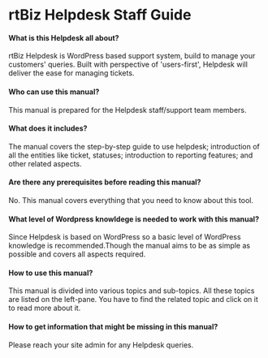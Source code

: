 # rtBiz Helpdesk Staff Guide

#### What is this Helpdesk all about?
rtBiz Helpdesk is WordPress based support system, build to manage your customers' queries. Built with perspective of 'users-first', Helpdesk will deliver the ease for managing tickets.

#### Who can use this manual?

This manual is prepared for the Helpdesk staff/support team members.

#### What does it includes?

The manual covers the step-by-step guide to use helpdesk; introduction of all the entities like ticket, statuses; introduction to reporting features; and other related aspects.

#### Are there any prerequisites before reading this manual?

No. This manual covers everything that you need to know about this tool.

#### What level of Wordpress knowldege is needed to work with this manual?

Since Helpdesk is based on WordPress so a basic level of WordPress knowledge is recommended.Though the manual aims to be as simple as possible and covers all aspects required.

#### How to use this manual?

This manual is divided into various topics and sub-topics. All these topics are listed on the left-pane. You have to find the related topic and click on it to read more about it.

#### How to get information that might be missing in this manual?

Please reach your site admin for any Helpdesk queries.
